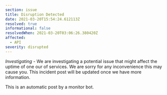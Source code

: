 ```yaml
---
section: issue
title: Disruption Detected
date: 2021-03-20T15:54:24.612113Z
resolved: true
informational: false
resolvedWhen: 2021-03-20T03:06:26.380420Z
affected:
  - API
severity: disrupted
---
```

*Investigating* - We are investigating a potential issue that might affect the uptime of one our of services. We are sorry for any inconvenience this may cause you. This incident post will be updated once we have more information.

This is an automatic post by a monitor bot.
        